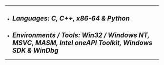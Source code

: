 -----------
- ## ___Languages: C, C++, x86-64 & Python___

- ## ___Environments / Tools: Win32 / Windows NT, MSVC, MASM, Intel oneAPI Toolkit, Windows SDK & WinDbg___
------------
